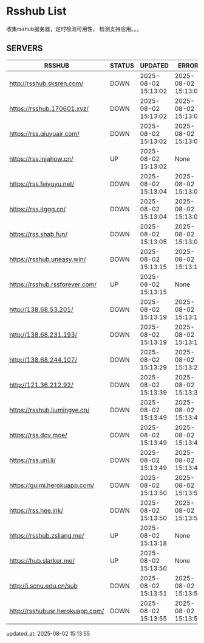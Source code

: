 # Rsshub List

收集rsshub服务器，定时检测可用性， 检测支持应用。。。


## SERVERS

|  RSSHUB   | STATUS  | UPDATED  | ERROR  | TWITTER |  
|  ----  | ----  | ----  | ----  | ---- |  
| http://rsshub.sksren.com/ | DOWN | 2025-08-02 15:13:02 | 2025-08-02 15:13:02 |  
| https://rsshub.170601.xyz/ | DOWN | 2025-08-02 15:13:02 | 2025-08-02 15:13:02 |  
| https://rss.qiuyuair.com/ | DOWN | 2025-08-02 15:13:02 | 2025-08-02 15:13:02 |  
| https://rss.injahow.cn/ | UP | 2025-08-02 15:13:02 | None ||  
| https://rss.feiyuyu.net/ | DOWN | 2025-08-02 15:13:04 | 2025-08-02 15:13:04 |  
| https://rss.itggg.cn/ | DOWN | 2025-08-02 15:13:04 | 2025-08-02 15:13:04 |  
| https://rss.shab.fun/ | DOWN | 2025-08-02 15:13:05 | 2025-08-02 15:13:05 |  
| https://rsshub.uneasy.win/ | DOWN | 2025-08-02 15:13:15 | 2025-08-02 15:13:15 |  
| https://rsshub.rssforever.com/ | UP | 2025-08-02 15:13:15 | None ||  
| http://138.68.53.201/ | DOWN | 2025-08-02 15:13:19 | 2025-08-02 15:13:19 |  
| http://138.68.231.193/ | DOWN | 2025-08-02 15:13:19 | 2025-08-02 15:13:19 |  
| http://138.68.244.107/ | DOWN | 2025-08-02 15:13:29 | 2025-08-02 15:13:29 |  
| http://121.36.212.92/ | DOWN | 2025-08-02 15:13:39 | 2025-08-02 15:13:39 |  
| https://rsshub.liumingye.cn/ | DOWN | 2025-08-02 15:13:49 | 2025-08-02 15:13:49 |  
| https://rss.dov.moe/ | DOWN | 2025-08-02 15:13:49 | 2025-08-02 15:13:49 |  
| https://rss.unl.li/ | DOWN | 2025-08-02 15:13:49 | 2025-08-02 15:13:49 |  
| https://guimi.herokuapp.com/ | DOWN | 2025-08-02 15:13:50 | 2025-08-02 15:13:50 |  
| https://rss.hee.ink/ | DOWN | 2025-08-02 15:13:50 | 2025-08-02 15:13:50 |  
| https://rsshub.zsliang.me/ | UP | 2025-08-02 15:13:18 | None |OK|  
| https://hub.slarker.me/ | UP | 2025-08-02 15:13:50 | None ||  
| http://i.scnu.edu.cn/sub | DOWN | 2025-08-02 15:13:51 | 2025-08-02 15:13:51 |  
| http://rsshubusr.herokuapp.com/ | DOWN | 2025-08-02 15:13:55 | 2025-08-02 15:13:55 |  
  

updated_at: 2025-08-02 15:13:55  
